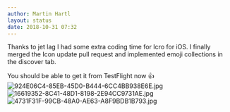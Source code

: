 ```yaml
---
author: Martin Hartl
layout: status
date: 2018-10-31 07:32
---
```

Thanks to jet lag I had some extra coding time for Icro for iOS. I finally merged the Icon update pull request and implemented emoji collections in the discover tab.

You should be able to get it from TestFlight now 👍
![924E06C4-85EB-45D0-B444-6CC4BB938E6E.jpg](http://share.hartl.co/micro/924E06C4-85EB-45D0-B444-6CC4BB938E6E.jpg)
![16619352-8C41-48D1-8198-2E94CC9731AE.jpg](http://share.hartl.co/micro/16619352-8C41-48D1-8198-2E94CC9731AE.jpg)
![4731F31F-99CB-48A0-AE63-A8F9BDB1B793.jpg](http://share.hartl.co/micro/4731F31F-99CB-48A0-AE63-A8F9BDB1B793.jpg)